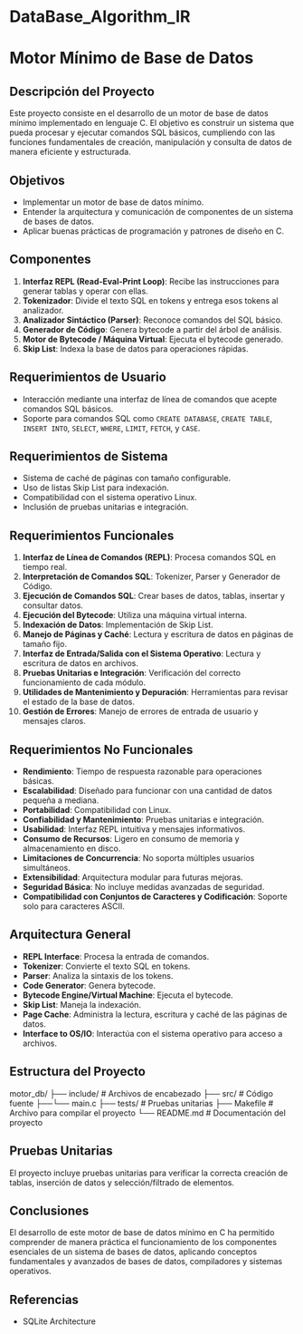 ﻿# DataBase_Algorithm_IR
 # Motor Mínimo de Base de Datos

## Descripción del Proyecto

Este proyecto consiste en el desarrollo de un motor de base de datos mínimo implementado en lenguaje C. El objetivo es construir un sistema que pueda procesar y ejecutar comandos SQL básicos, cumpliendo con las funciones fundamentales de creación, manipulación y consulta de datos de manera eficiente y estructurada.

## Objetivos

- Implementar un motor de base de datos mínimo.
- Entender la arquitectura y comunicación de componentes de un sistema de bases de datos.
- Aplicar buenas prácticas de programación y patrones de diseño en C.

## Componentes

1. **Interfaz REPL (Read-Eval-Print Loop)**: Recibe las instrucciones para generar tablas y operar con ellas.
2. **Tokenizador**: Divide el texto SQL en tokens y entrega esos tokens al analizador.
3. **Analizador Sintáctico (Parser)**: Reconoce comandos del SQL básico.
4. **Generador de Código**: Genera bytecode a partir del árbol de análisis.
5. **Motor de Bytecode / Máquina Virtual**: Ejecuta el bytecode generado.
6. **Skip List**: Indexa la base de datos para operaciones rápidas.

## Requerimientos de Usuario

- Interacción mediante una interfaz de línea de comandos que acepte comandos SQL básicos.
- Soporte para comandos SQL como `CREATE DATABASE`, `CREATE TABLE`, `INSERT INTO`, `SELECT`, `WHERE`, `LIMIT`, `FETCH`, y `CASE`.

## Requerimientos de Sistema

- Sistema de caché de páginas con tamaño configurable.
- Uso de listas Skip List para indexación.
- Compatibilidad con el sistema operativo Linux.
- Inclusión de pruebas unitarias e integración.

## Requerimientos Funcionales

1. **Interfaz de Línea de Comandos (REPL)**: Procesa comandos SQL en tiempo real.
2. **Interpretación de Comandos SQL**: Tokenizer, Parser y Generador de Código.
3. **Ejecución de Comandos SQL**: Crear bases de datos, tablas, insertar y consultar datos.
4. **Ejecución del Bytecode**: Utiliza una máquina virtual interna.
5. **Indexación de Datos**: Implementación de Skip List.
6. **Manejo de Páginas y Caché**: Lectura y escritura de datos en páginas de tamaño fijo.
7. **Interfaz de Entrada/Salida con el Sistema Operativo**: Lectura y escritura de datos en archivos.
8. **Pruebas Unitarias e Integración**: Verificación del correcto funcionamiento de cada módulo.
9. **Utilidades de Mantenimiento y Depuración**: Herramientas para revisar el estado de la base de datos.
10. **Gestión de Errores**: Manejo de errores de entrada de usuario y mensajes claros.

## Requerimientos No Funcionales

- **Rendimiento**: Tiempo de respuesta razonable para operaciones básicas.
- **Escalabilidad**: Diseñado para funcionar con una cantidad de datos pequeña a mediana.
- **Portabilidad**: Compatibilidad con Linux.
- **Confiabilidad y Mantenimiento**: Pruebas unitarias e integración.
- **Usabilidad**: Interfaz REPL intuitiva y mensajes informativos.
- **Consumo de Recursos**: Ligero en consumo de memoria y almacenamiento en disco.
- **Limitaciones de Concurrencia**: No soporta múltiples usuarios simultáneos.
- **Extensibilidad**: Arquitectura modular para futuras mejoras.
- **Seguridad Básica**: No incluye medidas avanzadas de seguridad.
- **Compatibilidad con Conjuntos de Caracteres y Codificación**: Soporte solo para caracteres ASCII.

## Arquitectura General

- **REPL Interface**: Procesa la entrada de comandos.
- **Tokenizer**: Convierte el texto SQL en tokens.
- **Parser**: Analiza la sintaxis de los tokens.
- **Code Generator**: Genera bytecode.
- **Bytecode Engine/Virtual Machine**: Ejecuta el bytecode.
- **Skip List**: Maneja la indexación.
- **Page Cache**: Administra la lectura, escritura y caché de las páginas de datos.
- **Interface to OS/IO**: Interactúa con el sistema operativo para acceso a archivos.

## Estructura del Proyecto

motor_db/ 
├── include/ # Archivos de encabezado 
├── src/ # Código fuente 
├──└── main.c
├── tests/ # Pruebas unitarias 
├── Makefile # Archivo para compilar el proyecto 
└── README.md # Documentación del proyecto


## Pruebas Unitarias

El proyecto incluye pruebas unitarias para verificar la correcta creación de tablas, inserción de datos y selección/filtrado de elementos.

## Conclusiones

El desarrollo de este motor de base de datos mínimo en C ha permitido comprender de manera práctica el funcionamiento de los componentes esenciales de un sistema de bases de datos, aplicando conceptos fundamentales y avanzados de bases de datos, compiladores y sistemas operativos.

## Referencias

- SQLite Architecture
